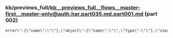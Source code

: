 ### kb/previews_full/kb__previews_full__flows__master-first__master-only@auth.har.part035.md.part001.md (part 002)

```md
errer\":{\"name\":\"\"},\"object\":{\"name\":\"\",\"type\":\"\"},\"view\":{\"id\":\"1bac1b7d
```

```
